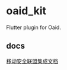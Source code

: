 # oaid_kit

Flutter plugin for Oaid.

## docs

[移动安全联盟集成文档](http://www.msa-alliance.cn/col.jsp?id=120)
